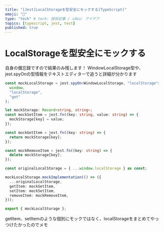 ```yaml
---
title: "[Jest]LocalStorageを型安全にモックする[TypeScript]"
emoji: "🌊"
type: "tech" # tech: 技術記事 / idea: アイデア
topics: [typescript, jest, test]
published: true
---
```


# LocalStorageを型安全にモックする

自身の備忘録ですので結果のみ残します！
WindowLocalStorage型や、jest.spyOnの型情報をテキストエディターで追うと詳細が分かります

```typescript:__mocks__/localStorage.ts
const mockLocalStorage = jest.spyOn<WindowLocalStorage, "localStorage">(
  window,
  "localStorage",
  "get"
);

let mockStorage: Record<string, string>;
const mockSetItem = jest.fn((key: string, value: string) => {
  mockStorage[key] = value;
});

const mockGetItem = jest.fn((key: string) => {
  return mockStorage[key];
});

const mockRemoveItem = jest.fn((key: string) => {
  delete mockStorage[key];
});

const originalLocalStorage = { ...window.localStorage } as const;

mockLocalStorage.mockImplementation(() => ({
  ...originalLocalStorage,
  getItem: mockGetItem,
  setItem: mockSetItem,
  removeItem: mockRemoveItem,
}));

export { mockLocalStorage };

```

getItem、setItemのような個別にモックではなく、localStorageをまとめてやっつけたかったのでメモ
